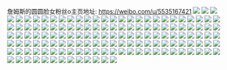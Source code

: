 詹姆斯的圆圆脸女粉丝o主页地址: https://weibo.com/u/5535167421 
![](https://wx4.sinaimg.cn/mw2000/0062AZTTly1h8wk1ogrelj32bx3404qt.jpg) 
![](https://wx4.sinaimg.cn/mw2000/0062AZTTly1h8wk1ibc80j32c034bkjm.jpg) 
![](https://wx4.sinaimg.cn/mw2000/0062AZTTly1h8wk1xjdadj32882yyhdu.jpg) 
![](https://wx4.sinaimg.cn/mw2000/0062AZTTly1h8wk11qn22j32c03404qp.jpg) 
![](https://wx4.sinaimg.cn/mw2000/0062AZTTly1h8wk1bxn2nj32c0340qv6.jpg) 
![](https://wx4.sinaimg.cn/mw2000/0062AZTTly1h8wk19hneaj32c0340hdu.jpg) 
![](https://wx4.sinaimg.cn/mw2000/0062AZTTly1h8wk179clrj316a1kd4qp.jpg) 
![](https://wx4.sinaimg.cn/mw2000/0062AZTTly1h8mjef2rdsj31hc3oj4qp.jpg) 
![](https://wx4.sinaimg.cn/mw2000/0062AZTTly1h8mjefrmgtj31hc5dfe82.jpg) 
![](https://wx4.sinaimg.cn/mw2000/0062AZTTly1h8mjega74qj31hc1jp4gp.jpg) 
![](https://wx4.sinaimg.cn/mw2000/0062AZTTly1h7llgzuvwnj31lj24phdu.jpg) 
![](https://wx4.sinaimg.cn/mw2000/0062AZTTly1h7llh6nsjbj30u0135h25.jpg) 
![](https://wx4.sinaimg.cn/mw2000/0062AZTTly1h7llh1whfyj32aj2avx6q.jpg) 
![](https://wx4.sinaimg.cn/mw2000/0062AZTTly1h7llh9b379j32c0340kjn.jpg) 
![](https://wx4.sinaimg.cn/mw2000/0062AZTTly1h7llhbxagdj32c09c0u15.jpg) 
![](https://wx4.sinaimg.cn/mw2000/0062AZTTly1h7llh0zbobj322j2gxu0y.jpg) 
![](https://wx4.sinaimg.cn/mw2000/0062AZTTly1h7llh72gu7j30u01aiwq9.jpg) 
![](https://wx4.sinaimg.cn/mw2000/0062AZTTly1h7llh65ohwj32862qt1kz.jpg) 
![](https://wx4.sinaimg.cn/mw2000/0062AZTTly1h76y96kup8j31kw16ojvb.jpg) 
![](https://wx4.sinaimg.cn/mw2000/0062AZTTly1h76y8udy5ij30ro18mno0.jpg) 
![](https://wx4.sinaimg.cn/mw2000/0062AZTTly1h773u51bnkj30wn1cy1kx.jpg) 
![](https://wx4.sinaimg.cn/mw2000/0062AZTTly1h773u2irlqj32b032m16f.jpg) 
![](https://wx4.sinaimg.cn/mw2000/0062AZTTly1h6veox38gnj31gm2111kx.jpg) 
![](https://wx4.sinaimg.cn/mw2000/0062AZTTly1h6veotv15qj32lx1yg7wi.jpg) 
![](https://wx4.sinaimg.cn/mw2000/0062AZTTly1h6veoz4n77j32c0340b2b.jpg) 
![](https://wx4.sinaimg.cn/mw2000/0062AZTTly1h6veonlovxj32dc35s7wi.jpg) 
![](https://wx4.sinaimg.cn/mw2000/0062AZTTly1h6veornl7kj32dc35s7wn.jpg) 
![](https://wx4.sinaimg.cn/mw2000/0062AZTTly1h6odr7nq6ej32c03404qp.jpg) 
![](https://wx4.sinaimg.cn/mw2000/0062AZTTly1h6nqsqc1sfj31n927y106.jpg) 
![](https://wx4.sinaimg.cn/mw2000/0062AZTTly1h6nqsv020xj32c03404qr.jpg) 
![](https://wx4.sinaimg.cn/mw2000/0062AZTTly1h6nqsql5hzj316o1jwq5d.jpg) 
![](https://wx4.sinaimg.cn/mw2000/0062AZTTly1h6md6mfusbj32c033zh0h.jpg) 
![](https://wx4.sinaimg.cn/mw2000/0062AZTTly1h6md7vaihpj31k120k4qc.jpg) 
![](https://wx4.sinaimg.cn/mw2000/0062AZTTly1h6md8fvr1bj330n29hb2a.jpg) 
![](https://wx4.sinaimg.cn/mw2000/0062AZTTly1h6md8h287wj328b2z3kjm.jpg) 
![](https://wx4.sinaimg.cn/mw2000/0062AZTTly1h6md8hqozoj32542ut4qp.jpg) 
![](https://wx4.sinaimg.cn/mw2000/0062AZTTly1h4870nwu7jj30jv0dl75o.jpg) 
![](https://wx4.sinaimg.cn/mw2000/0062AZTTly1h3u1i7v6d0j31sc2dsb2a.jpg) 
![](https://wx4.sinaimg.cn/mw2000/0062AZTTly1h22efbuz2tj31400u0gzv.jpg) 
![](https://wx4.sinaimg.cn/mw2000/0062AZTTly1h22efce743j30ty10g461.jpg) 
![](https://wx4.sinaimg.cn/mw2000/0062AZTTly1h22efe17ktj324b2phhdu.jpg) 
![](https://wx4.sinaimg.cn/mw2000/0062AZTTly1h1fi3yolh5j30u0140wuz.jpg) 
![](https://wx4.sinaimg.cn/mw2000/0062AZTTly1h1fi3dracmj31ex1271e8.jpg) 
![](https://wx4.sinaimg.cn/mw2000/0062AZTTly1h1dnwtivf5j32c03401l2.jpg) 
![](https://wx4.sinaimg.cn/mw2000/0062AZTTly1h1dnwp4e4cj327f2xwx6q.jpg) 
![](https://wx4.sinaimg.cn/mw2000/0062AZTTly1h1dnwev98bj32c0340b2b.jpg) 
![](https://wx4.sinaimg.cn/mw2000/0062AZTTly1h1dnwg4du1j325q2xee82.jpg) 
![](https://wx4.sinaimg.cn/mw2000/0062AZTTly1h1dnwkeb2nj327k2sa1l2.jpg) 
![](https://wx4.sinaimg.cn/mw2000/0062AZTTly1h1dnwla7fzj324w2uokjm.jpg) 
![](https://wx4.sinaimg.cn/mw2000/0062AZTTly1h1dnwxm6wpj32c0340b2f.jpg) 
![](https://wx4.sinaimg.cn/mw2000/0062AZTTly1h1dnw9ahlej326d2t04qr.jpg) 
![](https://wx4.sinaimg.cn/mw2000/0062AZTTly1h1dnwbq4x2j32c0340qv8.jpg) 
![](https://wx4.sinaimg.cn/mw2000/0062AZTTly1h14q8gtghhj32c030uhdw.jpg) 
![](https://wx4.sinaimg.cn/mw2000/0062AZTTly1h14q8kly3sj32922vh4qs.jpg) 
![](https://wx4.sinaimg.cn/mw2000/0062AZTTly1h14q8o6qvdj32c03404qs.jpg) 
![](https://wx4.sinaimg.cn/mw2000/0062AZTTly1h14q8rajk6j31yu2mgx6s.jpg) 
![](https://wx4.sinaimg.cn/mw2000/0062AZTTly1h14q8wgbpej32c03421l3.jpg) 
![](https://wx4.sinaimg.cn/mw2000/0062AZTTly1h14q8u0ss2j327m2y6hdz.jpg) 
![](https://wx4.sinaimg.cn/mw2000/0062AZTTly1h14q90vp31j32842ythdy.jpg) 
![](https://wx4.sinaimg.cn/mw2000/0062AZTTly1h14q8ygs6oj32c03401l2.jpg) 
![](https://wx4.sinaimg.cn/mw2000/0062AZTTly1h14qcu5cajj334041w4qt.jpg) 
![](https://wx4.sinaimg.cn/mw2000/0062AZTTly1h0np0oey4qj32c0340x6p.jpg) 
![](https://wx4.sinaimg.cn/mw2000/0062AZTTly1h0np0p15jbj31m625kb29.jpg) 
![](https://wx4.sinaimg.cn/mw2000/0062AZTTly1h0np0q7fyfj31u02g0npe.jpg) 
![](https://wx4.sinaimg.cn/mw2000/0062AZTTly1h0np0roo4wj31vn2i77wj.jpg) 
![](https://wx4.sinaimg.cn/mw2000/0062AZTTly1h0np16iv66j31za2yy1ky.jpg) 
![](https://wx4.sinaimg.cn/mw2000/0062AZTTly1h0np12zlbqj325u2vsqv8.jpg) 
![](https://wx4.sinaimg.cn/mw2000/0062AZTTly1h0np15dgpqj325730ehdw.jpg) 
![](https://wx4.sinaimg.cn/mw2000/0062AZTTly1h0np1cfotfj32c1340e85.jpg) 
![](https://wx4.sinaimg.cn/mw2000/0062AZTTly1h0np1d95vsj319e1oikjl.jpg) 
![](https://wx4.sinaimg.cn/mw2000/0062AZTTly1h0np0xyvmfj32c02u37wi.jpg) 
![](https://wx4.sinaimg.cn/mw2000/0062AZTTly1h0np1dmrcdj30l20ufdnx.jpg) 
![](https://wx4.sinaimg.cn/mw2000/0062AZTTly1gzi3g4m80uj311o0s944u.jpg) 
![](https://wx4.sinaimg.cn/mw2000/0062AZTTly1gzi3g5v3qlj32c0340npe.jpg) 
![](https://wx4.sinaimg.cn/mw2000/0062AZTTly1gzi3g7p4fxj32c0340npf.jpg) 
![](https://wx4.sinaimg.cn/mw2000/0062AZTTly1gzi3g3qd1rj33402c0b2b.jpg) 
![](https://wx4.sinaimg.cn/mw2000/0062AZTTly1gzi3gbk7ilj315t0vdgx5.jpg) 
![](https://wx4.sinaimg.cn/mw2000/0062AZTTly1gzi3gcn40qj32c030v7wi.jpg) 
![](https://wx4.sinaimg.cn/mw2000/0062AZTTly1gzi3g95q9jj31gq20ve81.jpg) 
![](https://wx4.sinaimg.cn/mw2000/0062AZTTly1gzi3g4ayocj30tz0miwnj.jpg) 
![](https://wx4.sinaimg.cn/mw2000/0062AZTTly1gzfvs8bmazj320s2p17wm.jpg) 
![](https://wx4.sinaimg.cn/mw2000/0062AZTTly1gzfvse9dxgj327j2y1b2e.jpg) 
![](https://wx4.sinaimg.cn/mw2000/0062AZTTly1gzfvsht0y2j320d2oi4qs.jpg) 
![](https://wx4.sinaimg.cn/mw2000/0062AZTTly1gzfvsliecuj321h2pz1l1.jpg) 
![](https://wx4.sinaimg.cn/mw2000/0062AZTTly1gzfvs1ewhoj32bf338qv9.jpg) 
![](https://wx4.sinaimg.cn/mw2000/0062AZTTly1gzfvs42makj31or290qv6.jpg) 
![](https://wx4.sinaimg.cn/mw2000/0062AZTTly1gyy3qjsamzj320a2oenph.jpg) 
![](https://wx4.sinaimg.cn/mw2000/0062AZTTly1gxymo81zmhj31o0280x6p.jpg) 
![](https://wx4.sinaimg.cn/mw2000/0062AZTTly1gxymo4nzo4j325t2v5hdv.jpg) 
![](https://wx4.sinaimg.cn/mw2000/0062AZTTly1gxymoc24s0j33402c0hdy.jpg) 
![](https://wx4.sinaimg.cn/mw2000/0062AZTTly1gxymoeout8j326x2rthdu.jpg) 
![](https://wx4.sinaimg.cn/mw2000/0062AZTTly1gxymofmswoj32c0282hdu.jpg) 
![](https://wx4.sinaimg.cn/mw2000/0062AZTTly1gxymoikp9fj30n00yi7fs.jpg) 
![](https://wx4.sinaimg.cn/mw2000/0062AZTTly1gxqhfk6c7hj30mp124do6.jpg) 
![](https://wx4.sinaimg.cn/mw2000/0062AZTTly1gxqhfkf3kbj30yi22ojyx.jpg) 
![](https://wx4.sinaimg.cn/mw2000/0062AZTTly1gxqhbipw3xj315c1fd7qu.jpg) 
![](https://wx4.sinaimg.cn/mw2000/0062AZTTly1gxqhbj0me8j30xp17dqj8.jpg) 
![](https://wx4.sinaimg.cn/mw2000/0062AZTTly1gxqhbjduboj30wm17snb1.jpg) 
![](https://wx4.sinaimg.cn/mw2000/0062AZTTly1gxqb59tcn2j31tx2fxqv6.jpg) 
![](https://wx4.sinaimg.cn/mw2000/0062AZTTly1gxqb5b4cktj31a91ponpd.jpg) 
![](https://wx4.sinaimg.cn/mw2000/0062AZTTly1gxqb5e0wpqj31eh1xekjl.jpg) 
![](https://wx4.sinaimg.cn/mw2000/0062AZTTly1gxqb5cs74wj31z62mwnpf.jpg) 
![](https://wx4.sinaimg.cn/mw2000/0062AZTTly1gxqb5gc4m3j31m225fhdu.jpg) 
![](https://wx4.sinaimg.cn/mw2000/0062AZTTly1gxqb5er3paj30uh14nnhp.jpg) 
![](https://wx4.sinaimg.cn/mw2000/0062AZTTly1gxqb5i0tjqj31v02hchdv.jpg) 
![](https://wx4.sinaimg.cn/mw2000/0062AZTTly1gxpdxs29dsj31n221yhdt.jpg) 
![](https://wx4.sinaimg.cn/mw2000/0062AZTTly1gxn5l6wea8j31e61sy4qp.jpg) 
![](https://wx4.sinaimg.cn/mw2000/0062AZTTly1gxn5l4reucj32bh2osx6r.jpg) 
![](https://wx4.sinaimg.cn/mw2000/0062AZTTly1gxn5l5auagj30s311r17m.jpg) 
![](https://wx4.sinaimg.cn/mw2000/0062AZTTly1gxbihd4v46j32c0340x6q.jpg) 
![](https://wx4.sinaimg.cn/mw2000/0062AZTTly1gxbihej6aij33402c0x6q.jpg) 
![](https://wx4.sinaimg.cn/mw2000/0062AZTTly1gxbihgb50ej32c0340u0y.jpg) 
![](https://wx4.sinaimg.cn/mw2000/0062AZTTly1gxbihhxts3j32c0340kjn.jpg) 
![](https://wx4.sinaimg.cn/mw2000/0062AZTTly1gxbii21sqtj32c03401kz.jpg) 
![](https://wx4.sinaimg.cn/mw2000/0062AZTTly1gxbii6rz5sj32c03401l0.jpg) 
![](https://wx4.sinaimg.cn/mw2000/0062AZTTly1gxbii35xamj32c03404qr.jpg) 
![](https://wx4.sinaimg.cn/mw2000/0062AZTTly1gxbii4jy4hj32c0340x6q.jpg) 
![](https://wx4.sinaimg.cn/mw2000/0062AZTTly1gxbii5jh9tj32c0340qv6.jpg) 
![](https://wx4.sinaimg.cn/mw2000/0062AZTTly1gx5m9kp1jtj323o2n8hdu.jpg) 
![](https://wx4.sinaimg.cn/mw2000/0062AZTTly1gx5m9no76ej322z2ngb2a.jpg) 
![](https://wx4.sinaimg.cn/mw2000/0062AZTTly1gwvajqizrxj32c03407wk.jpg) 
![](https://wx4.sinaimg.cn/mw2000/0062AZTTly1gwvajsfzgbj33402c0kjn.jpg) 
![](https://wx4.sinaimg.cn/mw2000/0062AZTTly1gwvajumrt9j32c03404qr.jpg) 
![](https://wx4.sinaimg.cn/mw2000/0062AZTTly1gwvajwuotqj32c03404qs.jpg) 
![](https://wx4.sinaimg.cn/mw2000/0062AZTTly1gwvajydodbj32c03401kz.jpg) 
![](https://wx4.sinaimg.cn/mw2000/0062AZTTly1gwvak075bpj32c03407wk.jpg) 
![](https://wx4.sinaimg.cn/mw2000/0062AZTTly1gwvak1xp0kj32c0340x6r.jpg) 
![](https://wx4.sinaimg.cn/mw2000/0062AZTTly1gwvak3lv1kj32c0340b2b.jpg) 
![](https://wx4.sinaimg.cn/mw2000/0062AZTTly1gwvajnit5aj33402c0b2b.jpg) 
![](https://wx4.sinaimg.cn/mw2000/0062AZTTly1gwf50qwasjj316k1krnpd.jpg) 
![](https://wx4.sinaimg.cn/mw2000/0062AZTTly1gwf52vrn8rj31xp2ky4qr.jpg) 
![](https://wx4.sinaimg.cn/mw2000/0062AZTTly1gwf51hu7lwj32bc33ye85.jpg) 
![](https://wx4.sinaimg.cn/mw2000/0062AZTTly1gwf52fth1bj31mw26jhdu.jpg) 
![](https://wx4.sinaimg.cn/mw2000/0062AZTTly1gwcvz8uli3j33402c04qq.jpg) 
![](https://wx4.sinaimg.cn/mw2000/0062AZTTly1gw9arcmotrj313u0t81d3.jpg) 
![](https://wx4.sinaimg.cn/mw2000/0062AZTTly1gw9ar7tmqxj33402c0npe.jpg) 
![](https://wx4.sinaimg.cn/mw2000/0062AZTTly1gw9aran0skj33402c0npe.jpg) 
![](https://wx4.sinaimg.cn/mw2000/0062AZTTly1gw9aregri1j32c03401kz.jpg) 
![](https://wx4.sinaimg.cn/mw2000/0062AZTTly1gw9argk6t2j33402c0kjn.jpg) 
![](https://wx4.sinaimg.cn/mw2000/0062AZTTly1gw9arj4ti4j32c0340npe.jpg) 
![](https://wx4.sinaimg.cn/mw2000/0062AZTTly1gw9arlqtvqj32c0340x6q.jpg) 
